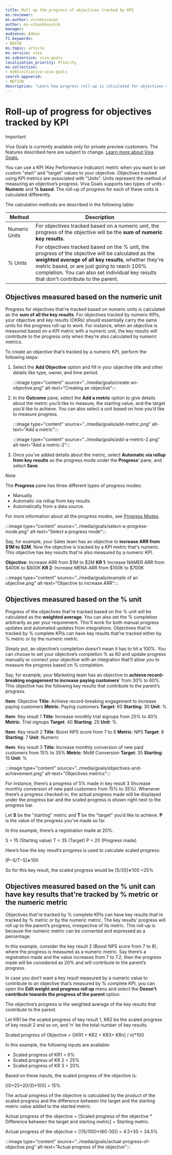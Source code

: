 ```yaml
---
title: Roll up the progress of objectives tracked by KPI
ms.reviewer: 
ms.author: vsreenivasan
author: ms-vikashkoushik
manager:     
audience: Admin
f1.keywords:
- NOCSH
ms.topic: article
ms.service: viva
ms.subservice: viva-goals
localization_priority: Priority
ms.collection:  
- m365initiative-viva-goals  
search.appverid:
- MET150
description: "Learn how progress roll-up is calculated for objectives measured by KPIs"
---
```


# Roll-up of progress for objectives tracked by KPI

> [!IMPORTANT]
> Viva Goals is currently available only for private preview customers. The features described here are subject to change. [Learn more about Viva Goals.](https://go.microsoft.com/fwlink/?linkid=2189933)

You can use a KPI (Key Performance Indicator) metric when you want to set custom "start" and "target" values to your objective. Objectives tracked using KPI metrics are associated with "Units". Units represent the method of measuring an objective’s progress. Viva Goals supports two types of units - **Numeric** and **% based**. The roll-up of progress for each of these units is calculated differently.

The calculation methods are described in the following table:

|Method  |Description  |
|---------|---------|
|Numeric Units     |     For objectives tracked based on a numeric unit, the progress of the objective will be the **sum of numeric key results**.     |
|% Units |    For objectives tracked based on the % unit, the progress of the objective will be calculated as the **weighted average of all key results**, whether they're metric based, or are just going to reach 100% completion. You can also set individual key results that don't contribute to the parent.     |

## Objectives measured based on the numeric unit

Progress for objectives that're tracked based on numeric units is calculated as the **sum of all the key results**. For objectives tracked by numeric KPIs, your objective and key results (OKRs) should essentially carry the same units for the progress roll-up to work. For instance, when an objective is measured based on a KPI metric with a numeric unit, the key results will contribute to the progress only when they’re also calculated by numeric metrics.

To create an objective that’s tracked by a numeric KPI, perform the following steps:

1. Select the **Add Objective** option and fill in your objective title and other details like type, owner, and time period.

   :::image type="content" source="../media/goals/create-an-objective.png" alt-text="Creating an objective":::

2. In the **Outcome** pane, select the **Add a metric** option to give details about the metric you’d like to measure, the starting value, and the target you’d like to achieve. You can also select a unit based on how you’d like to measure progress.

   :::image type="content" source="../media/goals/add-metric.png" alt-text="Add a metric":::

   :::image type="content" source="../media/goals/add-a-metric-2.png" alt-text="Add a metric-2":::

3. Once you’ve added details about the metric, select **Automatic via rollup from key results** as the progress mode under the **Progress**' pane, and select **Save**.

> [!NOTE]
> The **Progress** pane has three different types of progress modes: 
> - Manually
> - Automatic via rollup from key results
> - Automatically from a data source.
> 
> For more information about all the progress modes, see [Progress Modes](https://help.ally.io/en/articles/4754259-progress-modes).

   :::image type="content" source="../media/goals/select-a-progress-mode.png" alt-text="Select a progress mode":::

Say, for example, your Sales team has an objective to **increase ARR from $1M to $2M**. Now the objective is tracked by a KPI metric that's numeric. This objective has key results that're also measured by a numeric KPI.

**Objective**: Increase ARR from $1M to $2M
**KR 1**: Increase NAMER ARR from $400K to $800K
**KR 2**: Increase MENA ARR from $100K to $700K

:::image type="content" source="../media/goals/example of an objective.png" alt-text="Objective to increase ARR":::

## Objectives measured based on the % unit

Progress of the objectives that're tracked based on the % unit will be calculated as the **weighted average**. You can also set the % completion arbitrarily as per your requirement. This'll work for both manual progress updates and automated updates from integrations. Objectives that're tracked by % complete KPIs can have key results that're tracked either by % metric or by the numeric metric.

Simply put, an objective’s completion doesn’t mean it has to hit a 100%. You can choose to set your objective’s completion % as 60 and update progress manually or connect your objective with an integration that’ll allow you to measure the progress based on % completion.

Say, for example, your Marketing team has an objective to **achieve record-breaking engagement to increase paying customers**’ from 30% to 60%. This objective has the following key results that contribute to the parent’s progress.

**Item**: Objective
**Title**: Achieve record-breaking engagement to increase paying customers
**Metric**: Paying customers
**Target**: 60
**Starting**: 30
**Unit**: %

**Item**: Key result 1
**Title**: Increase monthly trial signups from 25% to 40%
**Metric**: Trial signups
**Target**: 40
**Starting**: 25
**Unit**: %

**Item**: Key result 2
**Title**: Boost NPS score from 7 to 8
**Metric**: NPS
**Target**: 8
**Starting**: 7
**Unit**: Numeric

**Item**: Key result 3
**Title**: Increase monthly conversion of new paid customers from 15% to 35%
**Metric**: MoM Conversion
**Target**: 35
**Starting**: 15
**Unit**: %

:::image type="content" source="../media/goals/objectives-and-achievement.png" alt-text="Objectives metrics":::

For instance, there’s a progress of 5% made in key result 3 (Increase monthly conversion of new paid customers from 15% to 35%). Whenever there’s a progress checked-in, the actual progress made will be displayed under the progress bar and the scaled progress is shown right next to the progress bar.

Let **S** be the "starting" metric and **T** be the "target" you’d like to achieve. **P** is the value of the progress you’ve made so far.

In this example, there’s a registration made at 20%.

S = 15 (Starting value) 
T = 35  (Target) 
P = 20  (Progress made) 

Here’s how the key result’s progress is used to calculate scaled progress: 

[P−S/T−S]∗100

So for this key result, the scaled progress would be [5/20]∗100 =25% 

## Objectives measured based on the % unit can have key results that're tracked by % metric or the numeric metric

Objectives that're tracked by % complete KPIs can have key results that're tracked by % metric or by the numeric metric. The key results' progress will roll up to the parent’s progress, irrespective of its metric. This roll-up is because the numeric metric can be converted and expressed as a percentage.

In this example, consider the key result 2 (Boost NPS score from 7 to 8), where the progress is measured as a numeric metric. Say there’s a registration made and the value increases from 7 to 7.2, then the progress made will be considered as 20% and will contribute to the parent’s progress.

In case you don’t want a key result measured by a numeric value to contribute to an objective that’s measured by % complete KPI, you can open the **Edit weight and progress roll up** menu and select the **Doesn't contribute towards the progress of the parent** option.

The objective’s progress is the weighted average of the key results that contribute to the parent.

Let KR1 be the scaled progress of key result 1, KR2 be the scaled progress of key result 2 and so on, and ‘n’ be the total number of key results.

Scaled progress of Objective = ([KR1 + KR2 + KR3+ KRn] / n)*100

In this example, the following inputs are available:

- Scaled progress of KR1 = 0%
- Scaled progress of KR 2 = 25%
- Scaled progress of KR 3 = 20%

Based on these inputs, the scaled progress of the objective is: 

[(0+25+20/3)*100]  = 15% 

The actual progress of the objective is calculated by the product of the scaled progress and the difference between the target and the starting metric value added to the started metric.

Actual progress of the objective = [Scaled progress of the objective * Difference between the target and starting metric] + Starting metric.

Actual progress of the objective = [(15/100)*(60-30)] = 4.5+30 = 34.5%

:::image type="content" source="../media/goals/actual-progress-of-objective.png" alt-text="Actual progress of the objective":::